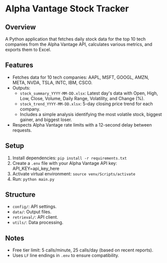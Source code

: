 # Alpha Vantage Stock Tracker

## Overview
A Python application that fetches daily stock data for the top 10 tech companies from the Alpha Vantage API, calculates various metrics, and exports them to Excel.

## Features
- Fetches data for 10 tech companies: AAPL, MSFT, GOOGL, AMZN, META, NVDA, TSLA, INTC, IBM, CSCO.
- Outputs:
  - `stock_summary_YYYY-MM-DD.xlsx`: Latest day's data with Open, High, Low, Close, Volume, Daily Range, Volatility, and Change (%).
  - `stock_trend_YYYY-MM-DD.xlsx`: 5-day closing price trend for each company.
  - Includes a simple analysis identifying the most volatile stock, biggest gainer, and biggest loser.
- Respects Alpha Vantage rate limits with a 12-second delay between requests.

## Setup
1. Install dependencies: `pip install -r requirements.txt`
2. Create a `.env` file with your Alpha Vantage API key:
 API_KEY=api_key_here
3. Activate virtual environment: `source venv/Scripts/activate`
4. Run: `python main.py`

## Structure
- `config/`: API settings.
- `data/`: Output files.
- `retrieval/`: API client.
- `utils/`: Data processing.

## Notes
- Free tier limit: 5 calls/minute, 25 calls/day (based on recent reports).
- Uses `LF` line endings in `.env` to ensure compatibility. 



